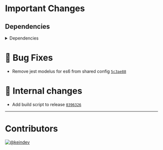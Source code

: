 # Important Changes

## Dependencies

<details>
<summary>Dependencies</summary>

- Bumped **[standard-shared-config](https://www.npmjs.com/package/standard-shared-config/v/1.0.1)** from `0.12.1` to `1.0.1`

</details>

# :bug: Bug Fixes

- Remove jest modelus for es6 from shared config [`5c3ae88`](https://github.com/tagproject/ts-package-shared-config/commit/5c3ae8872f0487d517fb16f07e36fe92adb79ba8)

# :memo: Internal changes

- Add build script to release [`0396326`](https://github.com/tagproject/ts-package-shared-config/commit/039632671695fa3bad922eb29e116d82d78a5081)

---

# Contributors

[![@keindev](https://avatars.githubusercontent.com/u/4527292?v=4&s=40)](https://github.com/keindev)
